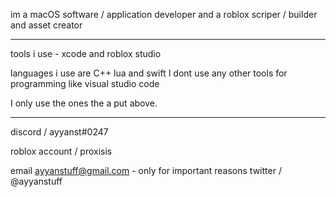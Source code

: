 im a macOS software / application developer
 and a roblox scriper / builder and asset creator

---------------------------------------------------------------------
 tools i use - xcode and roblox studio 

 languages i use are C++ lua and swift
I dont use any other tools for programming like visual studio code

I only use the ones the a put above.

---------------------------------------------------------------------

discord / ayyanst#0247

roblox account / proxisis

email ayyanstuff@gmail.com - only for important reasons
twitter / @ayyanstuff







